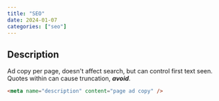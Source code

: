 ```yaml
---
title: "SEO"
date: 2024-01-07
categories: ["seo"]
---
```



## Description

Ad copy per page, doesn't affect search, but can control first text seen. Quotes within can cause truncation, ***avoid***.

```html
<meta name="description" content="page ad copy" />
```
